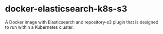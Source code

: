 # docker-elasticsearch-k8s-s3
A Docker image with Elasticsearch and repository-s3 plugin that is designed to run within a Kubernetes cluster.
